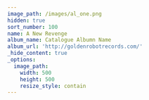 ```yaml
---
image_path: /images/al_one.png
hidden: true
sort_number: 100
name: A New Revenge
album_name: Catalogue Albumn Name
album_url: 'http://goldenrobotrecords.com/'
_hide_content: true
_options:
  image_path:
    width: 500
    height: 500
    resize_style: contain
---
```

